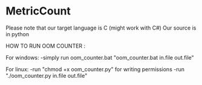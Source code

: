 # MetricCount
Please note that our target language is C (might work with C#)
Our source is in python

HOW TO RUN OOM COUNTER :

For windows:
  -simply run oom_counter.bat "oom_counter.bat in.file out.file"
  
For linux:
  -run "chmod +x oom_counter.py" for writing permissions
  -run "./oom_counter.py in.file out.file"
